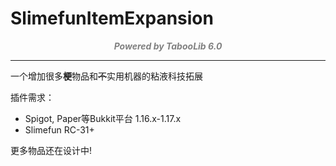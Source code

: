 # SlimefunItemExpansion

<font color="GRAY"><center>***Powered by TabooLib 6.0***</center></font>

***

一个增加很多**梗**物品和~~不~~实用机器的粘液科技拓展

插件需求：
- Spigot, Paper等Bukkit平台 1.16.x-1.17.x
- Slimefun RC-31+

更多物品还在设计中!